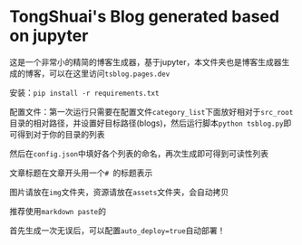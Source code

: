 # TongShuai's Blog generated based on jupyter

这是一个非常小的精简的博客生成器，基于jupyter，本文件夹也是博客生成器生成的博客，可以在这里访问`tsblog.pages.dev`

安装：`pip install -r requirements.txt`

配置文件：第一次运行只需要在配置文件`category_list`下面放好相对于`src_root`目录的相对路径，并设置好目标路径(blogs)，然后运行脚本`python tsblog.py`即可得到对于你的目录的列表

然后在`config.json`中填好各个列表的命名，再次生成即可得到可读性列表

文章标题在文章开头用一个`# `的标题表示

图片请放在`img`文件夹，资源请放在`assets`文件夹，会自动拷贝

推荐使用`markdown paste`的

首先生成一次无误后，可以配置`auto_deploy=true`自动部署！